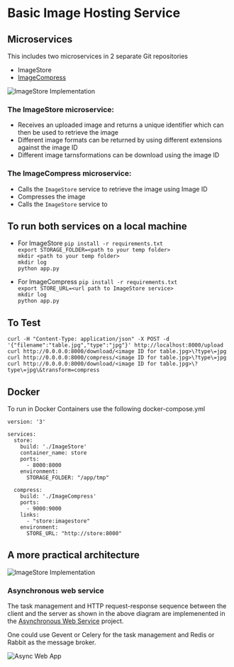 # Basic Image Hosting Service

## Microservices
This includes two microservices in 2 separate Git repositories
- ImageStore
- [ImageCompress](https://github.com/anilnairxyz/ImageCompress)

![ImageStore Implementation](https://github.com/anilnairxyz/Geoview/blob/master/ImageStore1.png)

### The ImageStore microservice:
- Receives an uploaded image and returns a unique identifier which can then be used to retrieve the image
- Different image formats can be returned by using different extensions against the image ID
- Different image tarnsformations can be download using the image ID

### The ImageCompress microservice:
- Calls the `ImageStore` service to retrieve the image using Image ID
- Compresses the image
- Calls the `ImageStore` service to 

## To run both services on a local machine
- For ImageStore
```pip install -r requirements.txt```<br>
```export STORAGE_FOLDER=<path to your temp folder>```<br>
```mkdir <path to your temp folder>```<br>
```mkdir log```<br>
```python app.py```<br>

- For ImageCompress
```pip install -r requirements.txt```<br>
```export STORE_URL=<url path to ImageStore service>```<br>
```mkdir log```<br>
```python app.py```<br>

## To Test
```curl -H "Content-Type: application/json" -X POST -d '{"filename":"table.jpg","type":"jpg"}' http://localhost:8000/upload```<br>
```curl http://0.0.0.0:8000/download/<image ID for table.jpg>\?type\=jpg```<br>
```curl http://0.0.0.0:8000/compress/<image ID for table.jpg>\?type\=jpg```<br>
```curl http://0.0.0.0:8000/download/<image ID for table.jpg>\?type\=jpg\&transform=compress```<br>

## Docker
To run in Docker Containers use the following docker-compose.yml
```
version: '3'

services:
  store:
    build: './ImageStore'
    container_name: store
    ports:
      - 8000:8000
    environment:
      STORAGE_FOLDER: "/app/tmp"

  compress:
    build: './ImageCompress'
    ports:
      - 9000:9000
    links:
      - "store:imagestore"
    environment:
      STORE_URL: "http://store:8000"
```

## A more practical architecture

![ImageStore Implementation](https://github.com/anilnairxyz/Geoview/blob/master/ImageStore2.png)

### Asynchronous web service
The task management and HTTP request-response sequence between the client and the server as shown in the above diagram
are implemenented in the [Asynchronous Web Service](https://github.com/anilnairxyz/AsyncWebApp) project.

One could use Gevent or Celery for the task management and Redis or Rabbit as the message broker.

![Async Web App](https://github.com/anilnairxyz/Geoview/blob/master/AsyncWebApp.png)
